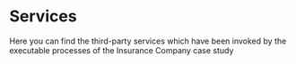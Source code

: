 # Services

Here you can find the third-party services which have been invoked by the executable processes of the Insurance Company case study
